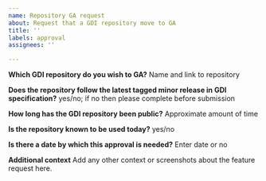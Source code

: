 ```yaml
---
name: Repository GA request
about: Request that a GDI repository move to GA
title: ''
labels: approval
assignees: ''

---
```


**Which GDI repository do you wish to GA?**
Name and link to repository

**Does the repository follow the latest tagged minor release in GDI specification?**
yes/no; if no then please complete before submission

**How long has the GDI repository been public?**
Approximate amount of time

**Is the repository known to be used today?**
yes/no

**Is there a date by which this approval is needed?**
Enter date or no

**Additional context**
Add any other context or screenshots about the feature request here.

